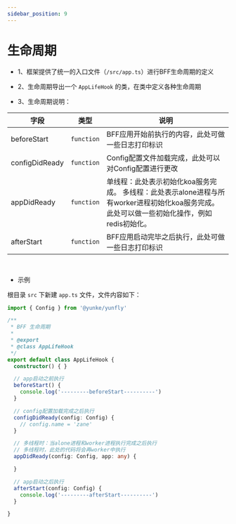 ```yaml
---
sidebar_position: 9
---
```


# 生命周期

- 1、框架提供了统一的入口文件（`/src/app.ts`）进行BFF生命周期的定义
- 2、生命周期导出一个 `AppLifeHook` 的类，在类中定义各种生命周期

- 3、生命周期说明：

| 字段 | 类型 | 说明 |
| ------ | ------ |------ |
| beforeStart | `function` | BFF应用开始前执行的内容，此处可做一些日志打印标识 |
| configDidReady | `function` | Config配置文件加载完成，此处可以对Config配置进行更改 |
| appDidReady | `function` | 单线程：此处表示初始化koa服务完成。 多线程：此处表示alone进程与所有worker进程初始化koa服务完成。此处可以做一些初始化操作，例如redis初始化。 |
| afterStart | `function` | BFF应用启动完毕之后执行，此处可做一些日志打印标识 |

<br />

- 示例

根目录 `src` 下新建 `app.ts` 文件，文件内容如下：

```ts
import { Config } from '@yunke/yunfly'

/**
 * BFF 生命周期
 *
 * @export
 * @class AppLifeHook
 */
export default class AppLifeHook {
  constructor() { }

  // app启动之前执行 
  beforeStart() {
    console.log('---------beforeStart----------')
  }

  // config配置加载完成之后执行
  configDidReady(config: Config) {
    // config.name = 'zane'
  }

  // 多线程时：当alone进程和worker进程执行完成之后执行
  // 多线程时，此处的代码将会再worker中执行
  appDidReady(config: Config, app: any) {

  }

  // app启动之后执行
  afterStart(config: Config) {
    console.log('---------afterStart----------')
  }

}
```
